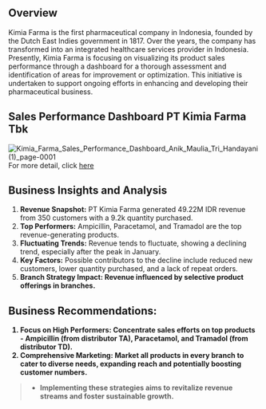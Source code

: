 ## Overview
Kimia Farma is the first pharmaceutical company in Indonesia, founded by the Dutch East Indies government in 1817. Over the years, the company has transformed into an integrated healthcare services provider in Indonesia. Presently, Kimia Farma is focusing on visualizing its product sales performance through a dashboard for a thorough assessment and identification of areas for improvement or optimization. This initiative is undertaken to support ongoing efforts in enhancing and developing their pharmaceutical business.

## Sales Performance Dashboard PT Kimia Farma Tbk
![Kimia_Farma_Sales_Performance_Dashboard_Anik_Maulia_Tri_Handayani (1)_page-0001](https://github.com/Anikmaulia/Sales-Performance_BDA.Kimia-Farma/assets/129976138/57e6ed73-de78-4408-b3fb-ee105237e089)
For more detail, click [here](https://lookerstudio.google.com/reporting/d1080d8d-877e-44be-95ed-fb4acdcd53f7)

## Business Insights and Analysis
1. <b>Revenue Snapshot:</b> PT Kimia Farma generated 49.22M IDR revenue from 350 customers with a 9.2k quantity purchased.
2. <b>Top Performers:</b> Ampicillin, Paracetamol, and Tramadol are the top revenue-generating products.
3. <b>Fluctuating Trends:</b> Revenue tends to fluctuate, showing a declining trend, especially after the peak in January.
4. <b>Key Factors:</b> Possible contributors to the decline include reduced new customers, lower quantity purchased, and a lack of repeat orders.
5. <b>Branch Strategy Impact:<b> Revenue influenced by selective product offerings in branches.

## Business Recommendations:
1. <b>Focus on High Performers:</b> Concentrate sales efforts on top products - Ampicillin (from distributor TA), Paracetamol, and Tramadol (from distributor TD).
2. <b>Comprehensive Marketing:</b> Market all products in every branch to cater to diverse needs, expanding reach and potentially boosting customer numbers.
> - Implementing these strategies aims to revitalize revenue streams and foster sustainable growth.
